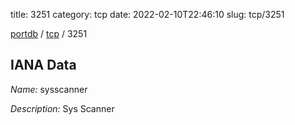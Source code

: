 title: 3251
category: tcp
date: 2022-02-10T22:46:10
slug: tcp/3251

[portdb](/) / [tcp](/category/tcp.html) / 3251


## IANA Data

_Name:_ sysscanner

_Description:_ Sys Scanner

